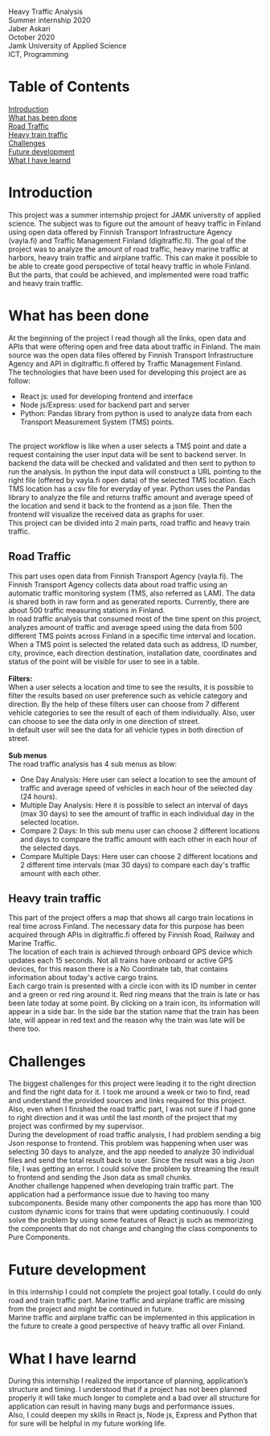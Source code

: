 Heavy Traffic Analysis<br/>
Summer internship 2020<br/>
Jaber Askari<br/>
October 2020<br/>
Jamk University of Applied Science<br/>
ICT, Programming<br/>

# Table of Contents
[Introduction](https://github.com/JaberAskari/TrafficAnalysis#introduction)  
[What has been done](https://github.com/JaberAskari/TrafficAnalysis#what-has-been-done)  
[Road Traffic](https://github.com/JaberAskari/TrafficAnalysis#road-traffic)  
[Heavy train traffic](https://github.com/JaberAskari/TrafficAnalysis#heavy-train-traffic)  
[Challenges](https://github.com/JaberAskari/TrafficAnalysis#challenges)  
[Future development](https://github.com/JaberAskari/TrafficAnalysis#future-development)  
[What I have learnd](https://github.com/JaberAskari/TrafficAnalysis#future-development#what-i-have-learnd)  

# Introduction

This project was a summer internship project for JAMK university of applied science. The subject was to figure out the amount of heavy traffic in Finland using open data offered by Finnish Transport Infrastructure Agency (vayla.fi) and Traffic Management Finland (digitraffic.fi).
The goal of the project was to analyze the amount of road traffic, heavy marine traffic at harbors, heavy train traffic and airplane traffic. This can make it possible to be able to create good perspective of total heavy traffic in whole Finland. But the parts, that could be achieved, and implemented were road traffic and heavy train traffic.

# What has been done

At the beginning of the project I read though all the links, open data and APIs that were offering open and free data about traffic in Finland. The main source was the open data files offered by Finnish Transport Infrastructure Agency and API in digitraffic.fi offered by Traffic Management Finland.<br/>
The technologies that have been used for developing this project are as follow:<br/>

- React js: used for developing frontend and interface
- Node js/Express: used for backend part and server
- Python: Pandas library from python is used to analyze data from each Transport Measurement System (TMS) points. 
<br/>
The project workflow is like when a user selects a TMS point and date a request containing the user input data will be sent to backend server. In backend the data will be checked and validated and then sent to python to run the analysis. In python the input data will construct a URL pointing to the right file (offered by vayla.fi open data) of the selected TMS location. Each TMS location has a csv file for everyday of year. Python uses the Pandas library to analyze the file and returns traffic amount and average speed of the location and send it back to the frontend as a json file. Then the frontend will visualize the received data as graphs for user.
<br/>
This project can be divided into 2 main parts, road traffic and heavy train traffic.

## Road Traffic

This part uses open data from Finnish Transport Agency (vayla.fi). The Finnish Transport Agency collects data about road traffic using an automatic traffic monitoring system (TMS, also referred as LAM). The data is shared both in raw form and as generated reports. Currently, there are about 500 traffic measuring stations in Finland. <br/>
In road traffic analysis that consumed most of the time spent on this project, analyzes amount of traffic and average speed using the data from 500 different TMS points across Finland in a specific time interval and location.<br/>
When a TMS point is selected the related data such as address, ID number, city, province, each direction destination, installation date, coordinates and status of the point will be visible for user to see in a table.<br/><br/>
**Filters:**<br/>
When a user selects a location and time to see the results, it is possible to filter the results based on user preference such as vehicle category and direction. By the help of these filters user can choose from 7 different vehicle categories to see the result of each of them individually. Also, user can choose to see the data only in one direction of street.<br/>
In default user will see the data for all vehicle types in both direction of street.<br/><br/>
**Sub menus**<br/>
The road traffic analysis has 4 sub menus as blow:<br/>

- One Day Analysis: Here user can select a location to see the amount of traffic and average speed of vehicles in each hour of the selected day (24 hours).
- Multiple Day Analysis: Here it is possible to select an interval of days (max 30 days) to see the amount of traffic in each individual day in the selected location.
- Compare 2 Days: In this sub menu user can choose 2 different locations and days to compare the traffic amount with each other in each hour of the selected days.
- Compare Multiple Days: Here user can choose 2 different locations and 2 different time intervals (max 30 days) to compare each day's traffic amount with each other.

## Heavy train traffic

This part of the project offers a map that shows all cargo train locations in real time across Finland. The necessary data for this purpose has been acquired through APIs in digitraffic.fi offered by Finnish Road, Railway and Marine Traffic.<br/>
The location of each train is achieved through onboard GPS device which updates each 15 seconds. Not all trains have onboard or active GPS devices, for this reason there is a No Coordinate tab, that contains information about today's active cargo trains.<br/>
Each cargo train is presented with a circle icon with its ID number in center and a green or red ring around it. Red ring means that the train is late or has been late today at some point. By clicking on a train icon, its information will appear in a side bar. In the side bar the station name that the train has been late, will appear in red text and the reason why the train was late will be there too.<br/>

# Challenges

The biggest challenges for this project were leading it to the right direction and find the right data for it. I took me around a week or two to find, read and understand the provided sources and links required for this project. Also, even when I finished the road traffic part, I was not sure if I had gone to right direction and it was until the last month of the project that my project was confirmed by my supervisor.<br/>
During the development of road traffic analysis, I had problem sending a big Json response to frontend. This problem was happening when user was selecting 30 days to analyze, and the app needed to analyze 30 individual files and send the total result back to user. Since the result was a big Json file, I was getting an error. I could solve the problem by streaming the result to frontend and sending the Json data as small chunks.<br/>
Another challenge happened when developing train traffic part. The application had a performance issue due to having too many subcomponents. Beside many other components the app has more than 100 custom dynamic icons for trains that were updating continuously. I could solve the problem by using some features of React js such as memorizing the components that do not change and changing the class components to Pure Components.<br/>

# Future development

In this internship I could not complete the project goal totally. I could do only road and train traffic part. Marine traffic and airplane traffic are missing from the project and might be continued in future.<br/>
Marine traffic and airplane traffic can be implemented in this application in the future to create a good perspective of heavy traffic all over Finland.<br/>
# What I have learnd
During this internship I realized the importance of planning, application’s structure and timing. I understood that if a project has not been planned properly it will take much longer to complete and a bad over all structure for application can result in having many bugs and performance issues. <br/>
Also, I could deepen my skills in React js, Node js, Express and Python that for sure will be helpful in my future working life.

